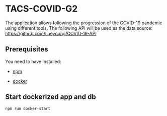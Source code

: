 
# TACS-COVID-G2

The application allows following the progression of the COVID-19 pandemic using different tools. The following API will be used as the data source: https://github.com/Laeyoung/COVID-19-API

## Prerequisites

You need to have installed:

* [npm](https://www.npmjs.com/get-npm)

* [docker](https://www.docker.com/products/docker-desktop)

## Start dockerized app and db

`npm run docker-start`
